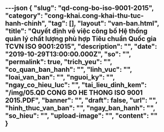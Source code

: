 ---json
{
    "slug": "qd-cong-bo-iso-9001-2015",
    "category": "cong-khai.cong-khai-thu-tuc-hanh-chinh",
    "tag": [],
    "layout": "van-ban.html",
    "title": "Quyết định về việc công bố Hệ thống quản lý chất lượng phù hợp Tiêu chuẩn Quốc gia TCVN ISO 9001:2015",
    "description": "",
    "date": "2019-10-29T13:00:00.000Z",
    "so": "",
    "permalink": true,
    "trich_yeu": "",
    "co_quan_ban_hanh": "",
    "linh_vuc": "",
    "loai_van_ban": "",
    "nguoi_ky": "",
    "ngay_co_hieu_luc": "",
    "tai_lieu_dinh_kem": "/img/05.QD CONG BO HE THONG ISO 9001 2015.PDF",
    "banner": "",
    "draft": false,
    "url": "",
    "hinh_thuc_van_ban": "",
    "ngay_ban_hanh": "",
    "so_hieu": "",
    "upload-image": "",
    "__content__": ""
}
---
